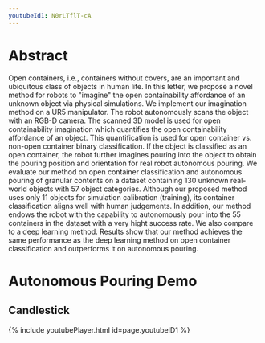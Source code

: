 ```yaml
---
youtubeId1: N0rLTflT-cA
---
```


# Abstract
Open containers, i.e., containers without covers, are an important and ubiquitous class of objects in human life. In this letter, we propose a novel method for robots to "imagine" the open containability affordance of an unknown object via physical simulations. We implement our imagination method on a UR5 manipulator. The robot autonomously scans the object with an RGB-D camera. The scanned 3D model is used for open containability imagination which quantifies the open containability affordance of an object. This quantification is used for open container vs. non-open container binary classification. If the object is classified as an open container, the robot further imagines pouring into the object to obtain the pouring position and orientation for real robot autonomous pouring. We evaluate our method on open container classification and autonomous pouring of granular contents on a dataset containing 130 unknown real-world objects with 57 object categories. Although our proposed method uses only 11 objects for simulation calibration (training), its container classification aligns well with human judgements. In addition, our method endows the robot with the capability to autonomously pour into the 55 containers in the dataset with a very hight success rate. We also compare to a deep learning method. Results show that our method achieves the same performance as the deep learning method on open container classification and outperforms it on autonomous pouring.

# Autonomous Pouring Demo

## Candlestick
{% include youtubePlayer.html id=page.youtubeID1 %}
